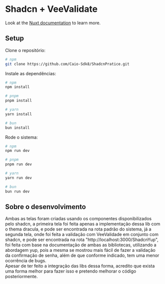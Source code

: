 # Shadcn + VeeValidate

Look at the [Nuxt documentation](https://nuxt.com/docs/getting-started/introduction) to learn more.

## Setup

Clone o repositório:

```bash
# npm
git clone https://github.com/Caio-Sdk8/ShadcnPratice.git
```

Instale as dependências:

```bash
# npm
npm install

# pnpm
pnpm install

# yarn
yarn install

# bun
bun install
```
Rode o sistema:

```bash
# npm
npm run dev

# pnpm
pnpm run dev

# yarn
yarn run dev

# bun
bun run dev
```

## Sobre o desenvolvimento
Ambas as telas foram criadas usando os componentes disponibilizados pelo shadcn, a primeira tela foi feita apenas a implementação dessa lib com o thema dracula, e pode ser encontrada na rota padrão do sistema, já a segunda tela, onde foi feita a validação com VeeValidade em conjunto com shadcn, e pode ser encontrada na rota "http://localhost:3000/ShadcnYup", foi feita com base na documentação de ambas as bibliotecas, utilizando a abordagem yup, pois a mesma se mostrou mais fácil de fazer a validação da confirmação de senha, além de que conforme indicado, tem uma menor ocorrência de bugs. <br/>
Apesar de ter feito a integração das libs dessa forma, acredito que exista uma forma melhor para fazer isso e pretendo melhorar o código posteriormente.

